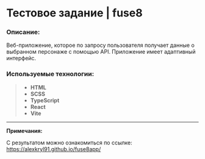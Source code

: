 # Тестовое задание | fuse8

### Описание:

Веб-приложение, которое по запросу пользователя получает данные о выбранном персонаже с помощью API. Приложение имеет адаптивный интерфейс.

### Используемые технологии:

> - **HTML**
> - **SCSS**
> - **TypeScript**
> - **React**
> - **Vite**

---

**Примечания:**

С результатом можно ознакомиться по ссылке: https://alexkryl91.github.io/fuse8app/
